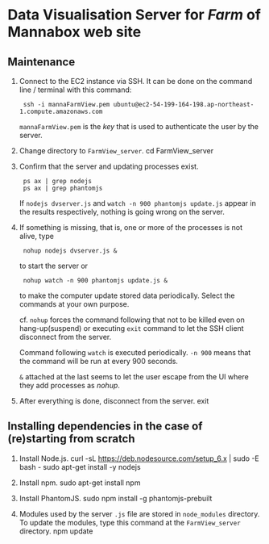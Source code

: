 # Data Visualisation Server for _Farm_ of Mannabox web site #

## Maintenance  ##
1. Connect to the EC2 instance via SSH. It can be done on the command line / terminal with this command:

        ssh -i mannaFarmView.pem ubuntu@ec2-54-199-164-198.ap-northeast-1.compute.amazonaws.com
   `mannaFarmView.pem` is the _key_ that is used to authenticate the user by the server.

2. Change directory to `FarmView_server`.
        cd FarmView_server

3. Confirm that the server and updating processes exist.

        ps ax | grep nodejs
        ps ax | grep phantomjs
   If `nodejs dvserver.js` and `watch -n 900 phantomjs update.js` appear in the results respectively, nothing is going wrong on the server.

4. If something is missing, that is, one or more of the processes is not alive, type

        nohup nodejs dvserver.js &
   to start the server or

        nohup watch -n 900 phantomjs update.js &
   to make the computer update stored data periodically. Select the commands at your own purpose.

    cf. `nohup` forces the command following that not to be killed even on hang-up(suspend) or executing `exit` command to let the SSH client disconnect from the server.

    Command following `watch` is executed periodically. `-n 900` means that the command will be run at every 900 seconds.

    `&` attached at the last seems to let the user escape from the UI where they add processes as _nohup_.

5. After everything is done, disconnect from the server.
    exit

## Installing dependencies in the case of (re)starting from scratch ##
1. Install Node.js.
    curl -sL https://deb.nodesource.com/setup_6.x | sudo -E bash -
    sudo apt-get install -y nodejs

2. Install npm.
    sudo apt-get install npm

3. Install PhantomJS.
    sudo npm install -g phantomjs-prebuilt

4. Modules used by the server `.js` file are stored in `node_modules` directory. To update the modules, type this command at the `FarmView_server` directory.
    npm update

